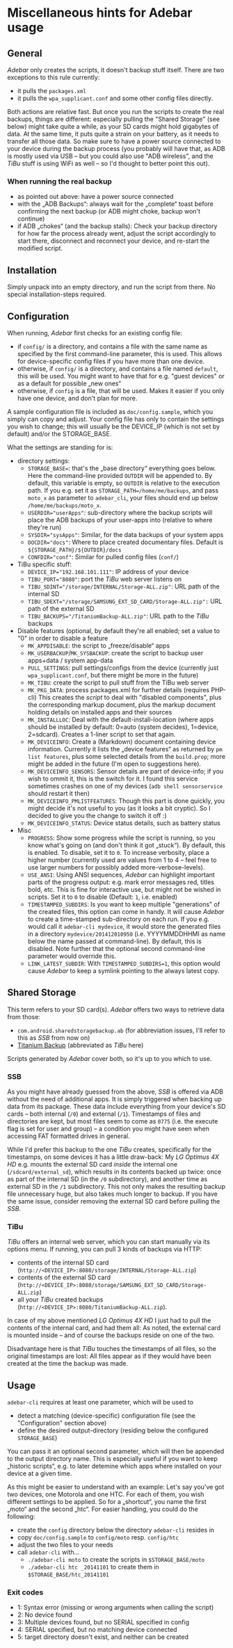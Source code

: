 # Miscellaneous hints for Adebar usage

## General
*Adebar* only creates the scripts, it doesn't backup stuff itself. There are two
exceptions to this rule currently:

* it pulls the `packages.xml`
* it pulls the `wpa_supplicant.conf` and some other config files directly.

Both actions are relative fast. But once you run the scripts to create the real
backups, things are different: especially pulling the "Shared Storage" (see
below) might take quite a while, as your SD cards might hold gigabytes of data.
At the same time, it puts quite a strain on your battery, as it needs to transfer
all those data. So make sure to have a power source connected to your device
during the backup process (you probably will have that, as ADB is mostly used
via USB – but you could also use "ADB wireless", and the *TiBu* stuff is using
WiFi as well – so I'd thought to better point this out).

### When running the real backup
* as pointed out above: have a power source connected
* with the „ADB Backups“: always wait for the „complete“ toast before confirming
  the next backup (or ADB might choke, backup won't continue)
* if ADB „chokes“ (and the backup stalls): Check your backup directory for how
  far the process already went, adjust the script accordingly to start there,
  disconnect and reconnect your device, and re-start the modified script.


## Installation
Simply unpack into an empty directory, and run the script from there. No special
installation-steps required.


## Configuration
When running, *Adebar* first checks for an existing config file:

* if `config/` is a directory, and contains a file with the same name
  as specified by the first command-line parameter, this is used. This
  allows for device-specific config files if you have more than one
  device.
* otherwise, if `config/` is a directory, and contains a file named
  `default`, this will be used. You might want to have that for e.g.
  "guest devices" or as a default for possible „new ones“
* otherwise, if `config` is a file, that will be used. Makes it easier
  if you only have one device, and don't plan for more.

A sample configuration file is included as `doc/config.sample`, which you
simply can copy and adjust. Your config file has only to contain the
settings you wish to change; this will usually be the DEVICE_IP (which is not
set by default) and/or the STORAGE_BASE.

What the settings are standing for is:

* directory settings:
    * `STORAGE_BASE=`: that's the „base directory“ everything goes below. Here
      the command-line provided `OUTDIR` will be appended to. By default, this
      variable is empty, so `OUTDIR` is relative to the execution path. If you
      e.g. set it as `STORAGE_PATH=/home/me/backups`, and pass `moto_x` as
      parameter to `adebar_cli`, your files should end up below
      `/home/me/backups/moto_x`.
    * `USERDIR="userApps"`: sub-directory where the backup scripts will place the
      ADB backups of your user-apps into (relative to where they're run)
    * `SYSDIR="sysApps"`: Similar, for the data backups of your system apps
    * `DOCDIR="docs"`: Where to place created documentary files. Default is
      `${STORAGE_PATH}/${OUTDIR}/docs`
    * `CONFDIR="conf"`: Similar for pulled config files (`conf/`)
* TiBu specific stuff:
    * `DEVICE_IP="192.168.101.111"`: IP address of your device
    * `TIBU_PORT="8080"`: port the *TiBu* web server listens on
    * `TIBU_SDINT="/storage/INTERNAL/Storage-ALL.zip"`: URL path of the internal SD
    * `TIBU_SDEXT="/storage/SAMSUNG_EXT_SD_CARD/Storage-ALL.zip":` URL path of the
      external SD
    * `TIBU_BACKUPS="/TitaniumBackup-ALL.zip"`: URL path to the *TiBu* backups
* Disable features (optional, by default they're all enabled; set a value to "0"
  in order to disable a feature
    * `MK_APPDISABLE`: the script to „freeze/disable“ apps
    * `MK_USERBACKUP`/`MK_SYSBACKUP`: create the script to backup user apps+data /
      system app-data
    * `PULL_SETTINGS`: pull settings/configs from the device (currently just
      `wpa_supplicant.conf`, but there might be more in the future)
    * `MK_TIBU`: create the script to pull stuff from the TiBu web server
    * `MK_PKG_DATA`: process packages.xml for further details (requires PHP-cli)
      This creates the *script* to deal with "disabled components", plus the
      corresponding markup document, plus the markup document holding details
      on installed apps and their sources
    * `MK_INSTALLLOC`: Deal with the default-install-location (where apps should
      be installed by default: 0=auto (system decides), 1=device, 2=sdcard).
      Creates a 1-liner script to set that again.
    * `MK_DEVICEINFO`: Create a (Markdown) document containing device information.
      Currently it lists the „device features“ as returned by `pm list features`,
      plus some selected details from the `build.prop`; more might be added in
      the future (I'm open to suggestions here).
    * `MK_DEVICEINFO_SENSORS`: Sensor details are part of device-info; if you
      wish to ommit it, this is the switch for it. I found this service
      sometimes crashes on one of my devices (`adb shell sensorservice` should
      restart it then)
    * `MK_DEVICEINFO_PMLISTFEATURES`: Though this part is done quickly, you
      might decide it's not useful to you (as it looks a bit cryptic). So I
      decided to give you the change to switch it off :)
    * `MK_DEVICEINFO_STATUS`: Device status details, such as battery status
* Misc
    * `PROGRESS`: Show some progress while the script is running, so you know
      what's going on (and don't think it got „stuck“). By default, this is
      enabled. To disable, set it to `0`. To increase verbosity, place a higher
      number (currently used are values from 1 to 4 – feel free to use larger
      numbers for possibly added more-verbose-levels).
    * `USE_ANSI`: Using ANSI sequences, *Adebar* can highlight important parts
      of the progress output: e.g. mark error messages red, titles bold, etc.
      This is fine for interactive use, but might not be wished in scripts.
      Set it to `0` to disable (Default: `1`, i.e. enabled)
    * `TIMESTAMPED_SUBDIRS`: Is you want to keep multiple "generations" of the
      created files, this option can come in handy. It will cause *Adebar* to
      create a time-stamped sub-directory on each run. If you e.g. would call
      it `adebar-cli mydevice`, it would store the generated files in a
      directory `mydevice/201412010950` (i.e. YYYYMMDDHHMI as name below the
      name passed at command-line). By default, this is disabled. Note further
      that the optional second command-line parameter would override this.
    * `LINK_LATEST_SUBDIR`: With `TIMESTAMPED_SUBDIRS=1`, this option would
      cause *Adebar* to keep a symlink pointing to the always latest copy.


## Shared Storage
This term refers to your SD card(s). *Adebar* offers two ways to retrieve data
from those:

* `com.android.sharedstoragebackup.ab` (for abbreviation issues, I'll refer to
  this as *SSB* from now on)
* [Titanium Backup](http://play.google.com/store/apps/details?id=com.keramidas.TitaniumBackup)
  (abbreviated as *TiBu* here)

Scripts generated by *Adebar* cover both, so it's up to you which to use.

### SSB
As you might have already guessed from the above, *SSB* is offered via ADB
without the need of additional apps. It is simply triggered when backing up
data from its package. These data include everything from your device's
SD cards – both internal (`/0`) and external (`/1`). Timestamps of files
and directories are kept, but most files seem to come as `0775` (i.e. the
execute flag is set for user and group) – a condition you might have seen
when accessing FAT formatted drives in general.

While I'd prefer this backup to the one *TiBu* creates, specifically for
the timestamps, on some devices it has a little draw-back: My *LG Optimus 4X HD*
e.g. mounts the external SD card *inside* the internal one (`/sdcard/external_sd`),
which results in its contents backed up twice: once as part of the internal SD
(in the `/0` subdirectory), and another time as external SD in the `/1`
subdirectory. This not only makes the resulting backup file unnecessary huge,
but also takes much longer to backup. If you have the same issue, consider removing
the external SD card before pulling the *SSB*.

### TiBu
*TiBu* offers an internal web server, which you can start manually via its options
menu. If running, you can pull 3 kinds of backups via HTTP:

* contents of the internal SD card (`http://<DEVICE_IP>:8080/storage/INTERNAL/Storage-ALL.zip`)
* contents of the external SD card (`http://<DEVICE_IP>:8080/storage/SAMSUNG_EXT_SD_CARD/Storage-ALL.zip`)
* all your *TiBu* created backups (`http://<DEVICE_IP>:8080/TitaniumBackup-ALL.zip`).

In case of my above mentioned *LG Optimus 4X HD* I just had to pull the contents
of the internal card, and had them all: As noted, the external card is mounted
inside – and of course the backups reside on one of the two.

Disadvantage here is that *TiBu* touches the timestamps of all files, so the
original timestamps are lost: All files appear as if they would have been created
at the time the backup was made.


## Usage
`adebar-cli` requires at least one parameter, which will be used to

* detect a matching (device-specific) configuration file (see the "Configuration"
  section above)
* define the desired output-directory (residing below the configured
  `STORAGE_BASE`)

You can pass it an optional second parameter, which will then be appended
to the output directory name. This is especially useful if you want to keep
„historic scripts“, e.g. to later detemine which apps where installed on your
device at a given time.

As this might be easier to understand with an example: Let's say you've got two devices, one Motorola and one HTC. For each of them, you wish different settings
to be applied. So for a „shortcut“, you name the first „moto“ and the second „htc“.
For easier handling, you could do the following:

* create the `config` directory below the directory `adebar-cli` resides in
* copy `doc/config.sample` to `config/moto` resp. `config/htc`
* adjust the two files to your needs
* call `adebar-cli` with...
  * `./adebar-cli moto` to create the scripts in `$STORAGE_BASE/moto`
  * `./adebar-cli htc _20141101` to create them in `$STORAGE_BASE/htc_20141101`

### Exit codes
* 1: Syntax error (missing or wrong arguments when calling the script)
* 2: No device found
* 3: Multiple devices found, but no SERIAL specified in config
* 4: SERIAL specified, but no matching device connected
* 5: target directory doesn't exist, and neither can be created

